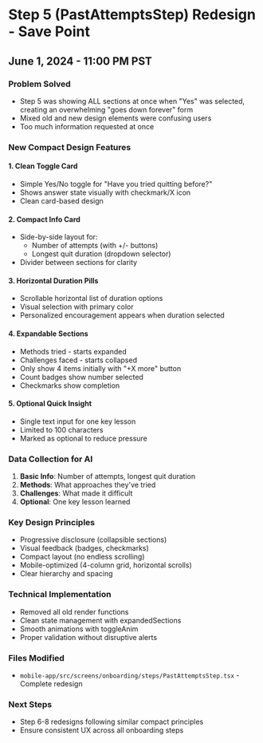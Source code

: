 # Step 5 (PastAttemptsStep) Redesign - Save Point
## June 1, 2024 - 11:00 PM PST

### Problem Solved
- Step 5 was showing ALL sections at once when "Yes" was selected, creating an overwhelming "goes down forever" form
- Mixed old and new design elements were confusing users
- Too much information requested at once

### New Compact Design Features

#### 1. Clean Toggle Card
- Simple Yes/No toggle for "Have you tried quitting before?"
- Shows answer state visually with checkmark/X icon
- Clean card-based design

#### 2. Compact Info Card
- Side-by-side layout for:
  - Number of attempts (with +/- buttons)
  - Longest quit duration (dropdown selector)
- Divider between sections for clarity

#### 3. Horizontal Duration Pills
- Scrollable horizontal list of duration options
- Visual selection with primary color
- Personalized encouragement appears when duration selected

#### 4. Expandable Sections
- Methods tried - starts expanded
- Challenges faced - starts collapsed
- Only show 4 items initially with "+X more" button
- Count badges show number selected
- Checkmarks show completion

#### 5. Optional Quick Insight
- Single text input for one key lesson
- Limited to 100 characters
- Marked as optional to reduce pressure

### Data Collection for AI
1. **Basic Info**: Number of attempts, longest quit duration
2. **Methods**: What approaches they've tried
3. **Challenges**: What made it difficult
4. **Optional**: One key lesson learned

### Key Design Principles
- Progressive disclosure (collapsible sections)
- Visual feedback (badges, checkmarks)
- Compact layout (no endless scrolling)
- Mobile-optimized (4-column grid, horizontal scrolls)
- Clear hierarchy and spacing

### Technical Implementation
- Removed all old render functions
- Clean state management with expandedSections
- Smooth animations with toggleAnim
- Proper validation without disruptive alerts

### Files Modified
- `mobile-app/src/screens/onboarding/steps/PastAttemptsStep.tsx` - Complete redesign

### Next Steps
- Step 6-8 redesigns following similar compact principles
- Ensure consistent UX across all onboarding steps 